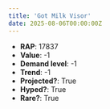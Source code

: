 ```yaml
---
title: 'Got Milk Visor'
date: 2025-08-06T00:00:00Z
---
```

- **RAP**: 17837
- **Value**: -1
- **Demand level**: -1
- **Trend**: -1
- **Projected?**: True
- **Hyped?**: True
- **Rare?**: True
